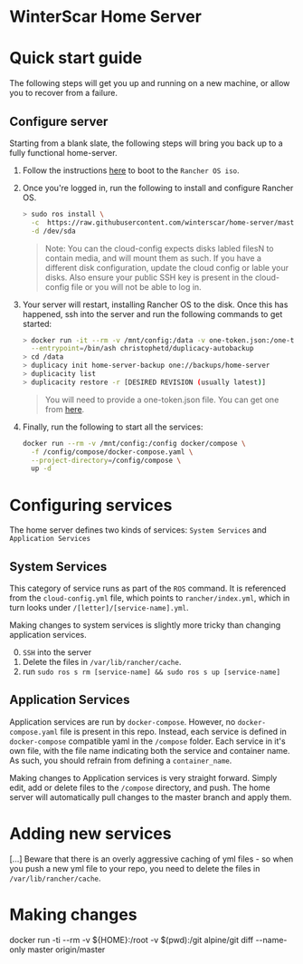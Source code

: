 WinterScar Home Server
======================

# Quick start guide
The following steps will get you up and running on a new machine, or allow you to recover from a failure. 
## Configure server
Starting from a blank slate, the following steps will bring you back up to a fully functional home-server.

1. Follow the instructions [here](https://rancher.com/docs/os/v1.x/en/installation/workstation/boot-from-iso/)
   to boot to the `Rancher OS iso`.
2. Once you're logged in, run the following to install and configure Rancher OS.
    ```bash
    > sudo ros install \
      -c  https://raw.githubusercontent.com/winterscar/home-server/master/rancher/cloud-config.yml \
      -d /dev/sda
    ```
    > Note: You can the cloud-config expects disks labled filesN to contain media, and will mount them as such. If you have a different disk configuration, update the cloud config or lable your disks. 
    > Also ensure your public SSH key is present in the cloud-config file or you will not be able to log in.

3. Your server will restart, installing Rancher OS to the disk. Once this has happened, ssh into the server and run the following commands to get started:

    ```bash
    > docker run -it --rm -v /mnt/config:/data -v one-token.json:/one-token.json \
      --entrypoint=/bin/ash christophetd/duplicacy-autobackup
    > cd /data
    > duplicacy init home-server-backup one://backups/home-server
    > duplicacity list
    > duplicacity restore -r [DESIRED REVISION (usually latest)]
    ```
    > You will need to provide a one-token.json file. You can get one from [here](https://duplicacy.com/one_start).

4. Finally, run  the following to start all the services:
    ```bash
    docker run --rm -v /mnt/config:/config docker/compose \
      -f /config/compose/docker-compose.yaml \
      --project-directory=/config/compose \
      up -d
    ```

# Configuring services
The home server defines two kinds of services: `System Services` and `Application Services`

## System Services
This category of service runs as part of the `ROS` command. It is referenced from the `cloud-config.yml` file, which points to `rancher/index.yml`, which in turn looks under `/[letter]/[service-name].yml`. 

Making changes to system services is slightly more tricky than changing application services. 

0. `SSH` into the server
1. Delete the files in `/var/lib/rancher/cache`.
2. run `sudo ros s rm [service-name] && sudo ros s up [service-name]`

## Application Services
Application services are run by `docker-compose`. However, no `docker-compose.yaml` file is present in this repo. Instead, each service is defined in `docker-compose` compatible yaml in the `/compose` folder. Each service in it's own file, with the file name indicating both the service and container name. As such, you should refrain from defining a `container_name`.

Making changes to Application services is very straight forward. Simply edit, add or delete files to the `/compose` directory, and push. The home server will automatically pull changes to the master branch and apply them.

# Adding new services
[...]
Beware that there is an overly aggressive caching of yml files - so when you push a new yml file to your repo, you need to delete the files in `/var/lib/rancher/cache`.

# Making changes

docker run -ti --rm -v ${HOME}:/root -v $(pwd):/git alpine/git diff --name-only master origin/master